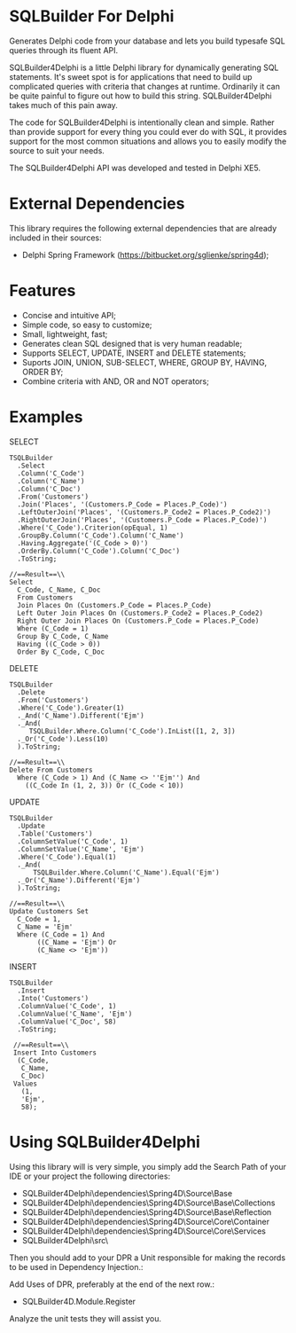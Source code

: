 SQLBuilder For Delphi
=================

Generates Delphi code from your database and lets you build typesafe SQL queries through its fluent API.

SQLBuilder4Delphi is a little Delphi library for dynamically generating SQL statements. It's sweet spot is for applications that need to build up complicated queries with criteria that changes at runtime. Ordinarily it can be quite painful to figure out how to build this string. SQLBuilder4Delphi takes much of this pain away.

The code for SQLBuilder4Delphi is intentionally clean and simple. Rather than provide support for every thing you could ever do with SQL, it provides support for the most common situations and allows you to easily modify the source to suit your needs.

The SQLBuilder4Delphi API was developed and tested in Delphi XE5.


External Dependencies
=================
This library requires the following external dependencies that are already included in their sources:


- Delphi Spring Framework (https://bitbucket.org/sglienke/spring4d);

Features
========

- Concise and intuitive API;
- Simple code, so easy to customize;
- Small, lightweight, fast;
- Generates clean SQL designed that is very human readable;
- Supports SELECT, UPDATE, INSERT and DELETE statements;   
- Suports JOIN, UNION, SUB-SELECT, WHERE, GROUP BY, HAVING, ORDER BY;
- Combine criteria with AND, OR and NOT operators;

Examples
=========

SELECT

    TSQLBuilder
      .Select
      .Column('C_Code')
      .Column('C_Name')
      .Column('C_Doc')
      .From('Customers')
      .Join('Places', '(Customers.P_Code = Places.P_Code)')
      .LeftOuterJoin('Places', '(Customers.P_Code2 = Places.P_Code2)')
      .RightOuterJoin('Places', '(Customers.P_Code = Places.P_Code)')
	  .Where('C_Code').Criterion(opEqual, 1)
      .GroupBy.Column('C_Code').Column('C_Name')
      .Having.Aggregate('(C_Code > 0)')
      .OrderBy.Column('C_Code').Column('C_Doc')
      .ToString;
	
	//==Result==\\
    Select
      C_Code, C_Name, C_Doc
      From Customers
      Join Places On (Customers.P_Code = Places.P_Code)
      Left Outer Join Places On (Customers.P_Code2 = Places.P_Code2)
      Right Outer Join Places On (Customers.P_Code = Places.P_Code)
	  Where (C_Code = 1)
      Group By C_Code, C_Name
      Having ((C_Code > 0))
      Order By C_Code, C_Doc

DELETE

    TSQLBuilder
      .Delete
      .From('Customers')
      .Where('C_Code').Greater(1)
      ._And('C_Name').Different('Ejm')
      ._And(
         TSQLBuilder.Where.Column('C_Code').InList([1, 2, 3])
      ._Or('C_Code').Less(10)
      ).ToString;

    //==Result==\\
    Delete From Customers
      Where (C_Code > 1) And (C_Name <> ''Ejm'') And 
    	((C_Code In (1, 2, 3)) Or (C_Code < 10))

UPDATE

    TSQLBuilder
      .Update
      .Table('Customers')
      .ColumnSetValue('C_Code', 1)
      .ColumnSetValue('C_Name', 'Ejm')
      .Where('C_Code').Equal(1)
      ._And(
          TSQLBuilder.Where.Column('C_Name').Equal('Ejm')
      ._Or('C_Name').Different('Ejm')
      ).ToString;
      
    //==Result==\\
    Update Customers Set
      C_Code = 1,
      C_Name = 'Ejm'
      Where (C_Code = 1) And 
    	   ((C_Name = 'Ejm') Or 
    	   (C_Name <> 'Ejm'))

INSERT

    TSQLBuilder
      .Insert
      .Into('Customers')
      .ColumnValue('C_Code', 1)
      .ColumnValue('C_Name', 'Ejm')
      .ColumnValue('C_Doc', 58)
      .ToString;
      
     //==Result==\\
     Insert Into Customers
      (C_Code,
       C_Name,
       C_Doc)
     Values
       (1,
       'Ejm',
       58);

Using SQLBuilder4Delphi
========================

Using this library will is very simple, you simply add the Search Path of your IDE or your project the following directories:

- SQLBuilder4Delphi\dependencies\Spring4D\Source\Base
- SQLBuilder4Delphi\dependencies\Spring4D\Source\Base\Collections
- SQLBuilder4Delphi\dependencies\Spring4D\Source\Base\Reflection
- SQLBuilder4Delphi\dependencies\Spring4D\Source\Core\Container
- SQLBuilder4Delphi\dependencies\Spring4D\Source\Core\Services
- SQLBuilder4Delphi\src\

Then you should add to your DPR a Unit responsible for making the records to be used in Dependency Injection.: 

Add Uses of DPR, preferably at the end of the next row.: 

- SQLBuilder4D.Module.Register

Analyze the unit tests they will assist you.